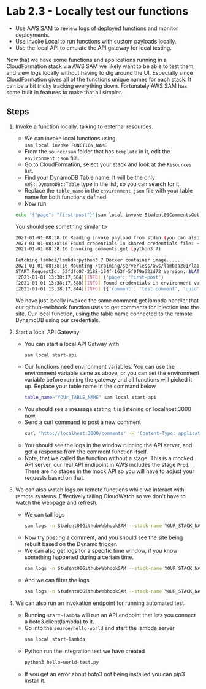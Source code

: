 # Lab 2.3 - Locally test our functions

- Use AWS SAM to review logs of deployed functions and monitor deployments.
- Use Invoke Local to run functions with custom payloads locally.
- Use the local API to emulate the API gateway for local testing.

Now that we have some functions and applications running in a CloudFormation stack via AWS SAM we likely want to be able to test them, and view logs locally without having to dig around the UI. Especially since CloudFormation gives all of the functions unique names for each stack. It can be a bit tricky tracking everything down. Fortunately AWS SAM has some built in features to make that all simpler.

## Steps

1. Invoke a function locally, talking to external resources.
    - We can invoke local functions using  
    `sam local invoke FUNCTION_NAME`
    - From the `source/sam` folder that has `template` in it, edit the `environment.json` file.
    - Go to CloudFormation, select your stack and look at the `Resources` list.
    - Find your DynamoDB Table name. It will be the only `AWS::DynamoDB::Table` type in the list, so you can search for it.
    - Replace the `table_name` in the `environment.json` file with your table name for both functions defined.
    - Now run
    ```bash
    echo '{"page": "first-post"}'|sam local invoke Student00CommentsGetSAM --env-vars environment.json -e -
    ```
    You should see something similar to 
    ```bash
    2021-01-01 08:38:16 Reading invoke payload from stdin (you can also pass it from file with --event)
    2021-01-01 08:38:16 Found credentials in shared credentials file: ~/.aws/credentials
    2021-01-01 08:38:16 Invoking comments.get (python3.7)

    Fetching lambci/lambda:python3.7 Docker container image......
    2021-01-01 08:38:16 Mounting /training/serverless/aws/lambda201/lab2.2/source/sam/comments as /var/task:ro,delegated inside runtime container
    START RequestId: 52fdfc07-2182-154f-163f-5f0f9a621d72 Version: $LATEST
    [2021-01-01 13:38:17,564][INFO] {'page': 'first-post'}
    [2021-01-01 13:38:17,588][INFO] Found credentials in environment variables.
    [2021-01-01 13:38:17,844][INFO] [{'comment': 'test comment', 'uuid': 'bad5dd9a-77e5-45dc-ad4b-18ebd02932c4', 'page': 'first-post', 'name': 'test name'}, {'comment': 'test comment', 'uuid': 'ce1a4da9-c999-484b-bdbf-b3c76e8b6fae', 'page': 'first-post', 'name': 'test name'}]

    ```
    We have just locally invoked the same comment.get lambda handler that our github-webhook function uses to get comments for injection into the site. Our local function, using the table name connected to the remote DynamoDB using our credentials.

2. Start a local API Gateway
    - You can start a local API Gatway with
        ```bash
        sam local start-api
        ```
    - Our functions need environment variables. You can use the environment variable same as above, or you can set the environment variable before running the gateway and all functions will picked it up. Replace your table name in the command below
        ```bash
        table_name="YOUr_TABLE_NAME" sam local start-api 
        ```
    - You should see a message stating it is listening on localhost:3000 now.
    - Send a curl command to post a new comment 
        ```bash
        curl 'http://localhost:3000/comments' -H 'Content-Type: application/json' --data '{"name":"cli name","page":"first-post","comment":"cli comment"}'
        ```
    - You should see the logs in the window running the API server, and get a response from the comment function itself.
    - Note, that we called the function without a stage. This is a mocked API server, our real API endipoint in AWS includes the stage `Prod`. There are no stages in the mock API so you will have to adjust your requests based on that.

3. We can also watch logs on remote functions while we interact with remote systems. Effectively tailing CloudWatch so we don't have to watch the webpage and refresh.
    - We can tail logs
        ```bash
        sam logs -n Student00GithubWebhookSAM --stack-name YOUR_STACK_NAME --tail
        ```
    - Now try posting a comment, and you should see the site being rebuilt based on the Dynamo trigger.
    - We can also get logs for a specific time window, if you know something happened during a certain time.
        ```bash
        sam logs -n Student00GithubWebhookSAM --stack-name YOUR_STACK_NAME -s '60min ago' -e '50min ago'
        ```
    - And we can filter the logs
        ```bash
        sam logs -n Student00GithubWebhookSAM --stack-name YOUR_STACK_NAME  --filter "error"
        ```
4. We can also run an invokation endpoint for running automated test.
    - Running `start-lambda` will run an API endpoint that lets you connect a boto3.client(lambda) to it.
    - Go into the `source/hello-world` and start the lambda server
        ```bash
        sam local start-lambda
        ```
    - Python run the integration test we have created
        ```bash
        python3 hello-world-test.py
        ```
    - If you get an error about boto3 not being installed you can pip3 install it.
